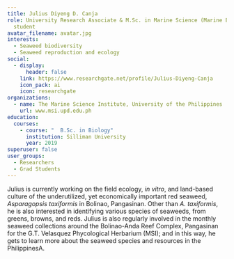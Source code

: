 ```yaml
---
title: Julius Diyeng D. Canja
role: University Research Associate & M.Sc. in Marine Science (Marine Biology)
  student
avatar_filename: avatar.jpg
interests:
  - Seaweed biodiversity
  - Seaweed reproduction and ecology
social:
  - display:
      header: false
    link: https://www.researchgate.net/profile/Julius-Diyeng-Canja
    icon_pack: ai
    icon: researchgate
organizations:
  - name: The Marine Science Institute, University of the Philippines
    url: www.msi.upd.edu.ph
education:
  courses:
    - course: "  B.Sc. in Biology"
      institution: Silliman University
      year: 2019
superuser: false
user_groups:
  - Researchers
  - Grad Students
---
```

Julius is currently working on the field ecology, *in vitro*, and land-based culture of the underutilized, yet economically important red seaweed, *Asparagopsis taxiformis* in Bolinao, Pangasinan. Other than *A. taxiformis*, he is also interested in identifying various species of seaweeds, from greens, browns, and reds. Julius is also regularly involved in the monthly seaweed collections around the Bolinao-Anda Reef Complex, Pangasinan for the G.T. Velasquez Phycological Herbarium (MSI); and in this way, he gets to learn more about the seaweed species and resources in the PhilippinesA.